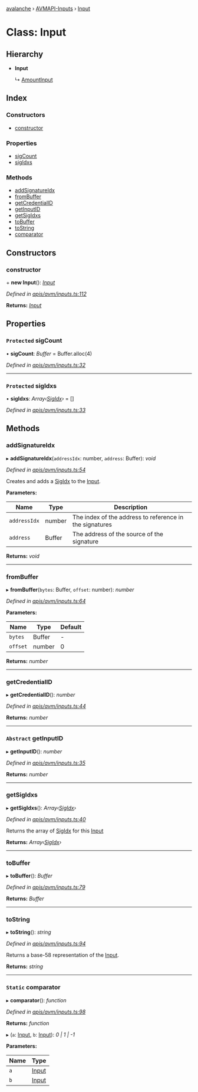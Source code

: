[avalanche](../README.md) › [AVMAPI-Inputs](../modules/avmapi_inputs.md) › [Input](avmapi_inputs.input.md)

# Class: Input

## Hierarchy

* **Input**

  ↳ [AmountInput](avmapi_inputs.amountinput.md)

## Index

### Constructors

* [constructor](avmapi_inputs.input.md#constructor)

### Properties

* [sigCount](avmapi_inputs.input.md#protected-sigcount)
* [sigIdxs](avmapi_inputs.input.md#protected-sigidxs)

### Methods

* [addSignatureIdx](avmapi_inputs.input.md#addsignatureidx)
* [fromBuffer](avmapi_inputs.input.md#frombuffer)
* [getCredentialID](avmapi_inputs.input.md#getcredentialid)
* [getInputID](avmapi_inputs.input.md#abstract-getinputid)
* [getSigIdxs](avmapi_inputs.input.md#getsigidxs)
* [toBuffer](avmapi_inputs.input.md#tobuffer)
* [toString](avmapi_inputs.input.md#tostring)
* [comparator](avmapi_inputs.input.md#static-comparator)

## Constructors

###  constructor

\+ **new Input**(): *[Input](avmapi_inputs.input.md)*

*Defined in [apis/avm/inputs.ts:112](https://github.com/ava-labs/avalanche.js/blob/3888064/src/apis/avm/inputs.ts#L112)*

**Returns:** *[Input](avmapi_inputs.input.md)*

## Properties

### `Protected` sigCount

• **sigCount**: *Buffer* = Buffer.alloc(4)

*Defined in [apis/avm/inputs.ts:32](https://github.com/ava-labs/avalanche.js/blob/3888064/src/apis/avm/inputs.ts#L32)*

___

### `Protected` sigIdxs

• **sigIdxs**: *Array‹[SigIdx](avmapi_types.sigidx.md)›* = []

*Defined in [apis/avm/inputs.ts:33](https://github.com/ava-labs/avalanche.js/blob/3888064/src/apis/avm/inputs.ts#L33)*

## Methods

###  addSignatureIdx

▸ **addSignatureIdx**(`addressIdx`: number, `address`: Buffer): *void*

*Defined in [apis/avm/inputs.ts:54](https://github.com/ava-labs/avalanche.js/blob/3888064/src/apis/avm/inputs.ts#L54)*

Creates and adds a [SigIdx](avmapi_types.sigidx.md) to the [Input](avmapi_inputs.input.md).

**Parameters:**

Name | Type | Description |
------ | ------ | ------ |
`addressIdx` | number | The index of the address to reference in the signatures |
`address` | Buffer | The address of the source of the signature  |

**Returns:** *void*

___

###  fromBuffer

▸ **fromBuffer**(`bytes`: Buffer, `offset`: number): *number*

*Defined in [apis/avm/inputs.ts:64](https://github.com/ava-labs/avalanche.js/blob/3888064/src/apis/avm/inputs.ts#L64)*

**Parameters:**

Name | Type | Default |
------ | ------ | ------ |
`bytes` | Buffer | - |
`offset` | number | 0 |

**Returns:** *number*

___

###  getCredentialID

▸ **getCredentialID**(): *number*

*Defined in [apis/avm/inputs.ts:44](https://github.com/ava-labs/avalanche.js/blob/3888064/src/apis/avm/inputs.ts#L44)*

**Returns:** *number*

___

### `Abstract` getInputID

▸ **getInputID**(): *number*

*Defined in [apis/avm/inputs.ts:35](https://github.com/ava-labs/avalanche.js/blob/3888064/src/apis/avm/inputs.ts#L35)*

**Returns:** *number*

___

###  getSigIdxs

▸ **getSigIdxs**(): *Array‹[SigIdx](avmapi_types.sigidx.md)›*

*Defined in [apis/avm/inputs.ts:40](https://github.com/ava-labs/avalanche.js/blob/3888064/src/apis/avm/inputs.ts#L40)*

Returns the array of [SigIdx](avmapi_types.sigidx.md) for this [Input](avmapi_inputs.input.md)

**Returns:** *Array‹[SigIdx](avmapi_types.sigidx.md)›*

___

###  toBuffer

▸ **toBuffer**(): *Buffer*

*Defined in [apis/avm/inputs.ts:79](https://github.com/ava-labs/avalanche.js/blob/3888064/src/apis/avm/inputs.ts#L79)*

**Returns:** *Buffer*

___

###  toString

▸ **toString**(): *string*

*Defined in [apis/avm/inputs.ts:94](https://github.com/ava-labs/avalanche.js/blob/3888064/src/apis/avm/inputs.ts#L94)*

Returns a base-58 representation of the [Input](avmapi_inputs.input.md).

**Returns:** *string*

___

### `Static` comparator

▸ **comparator**(): *function*

*Defined in [apis/avm/inputs.ts:98](https://github.com/ava-labs/avalanche.js/blob/3888064/src/apis/avm/inputs.ts#L98)*

**Returns:** *function*

▸ (`a`: [Input](avmapi_inputs.input.md), `b`: [Input](avmapi_inputs.input.md)): *0 | 1 | -1*

**Parameters:**

Name | Type |
------ | ------ |
`a` | [Input](avmapi_inputs.input.md) |
`b` | [Input](avmapi_inputs.input.md) |
